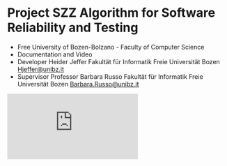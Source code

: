 # Project SZZ Algorithm for Software Reliability and Testing
- Free University of Bozen-Bolzano - Faculty of Computer Science
- Documentation and Video
- Developer
Heider Jeffer
Fakultät für Informatik
Freie Universität Bozen
Hjeffer@unibz.it
- Supervisor
Professor Barbara Russo
Fakultät für Informatik
Freie Universität Bozen
Barbara.Russo@unibz.it

![alt text](https://github.com/HeiderJeffer/Project-SZZ-Algorithm-for-Software-Reliability-and-Testing/blob/main/SZZ%20Solution%20Video%20%2B%20Document%20%20by%20Heider%20Jeffer/SZZ%20Algorithm%20Document%20unibz.pdf)
